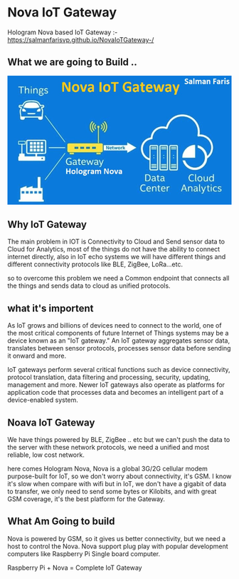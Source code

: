 # Nova IoT Gateway
 Hologram Nova based IoT Gateway :-https://salmanfarisvp.github.io/NovaIoTGateway-/
 
## What we are going to Build ..
 
 
 [![Diagram](https://raw.githubusercontent.com/salmanfarisvp/NovaIoTGateway-/master/Pictures/layout.jpg)](layout )
 

## Why IoT Gateway

The main problem in IOT is Connectivity to Cloud and Send sensor data to Cloud for Analytics, most of the things do not have the ability to connect internet directly, also in IoT echo systems we will have different things and different connectivity protocols like BLE, ZigBee, LoRa...etc. 

so to overcome this problem we need a Common endpoint that connects all the things and sends data to cloud as unified protocols.

## what it's importent 

As IoT grows and billions of devices need to connect to the world, one of the most critical components of future Internet of Things systems may be a device known as an "IoT gateway." An IoT gateway aggregates sensor data, translates between sensor protocols, processes sensor data before sending it onward and more.

IoT gateways perform several critical functions such as device connectivity, protocol translation, data filtering and processing, security, updating, management and more. Newer IoT gateways also operate as platforms for application code that processes data and becomes an intelligent part of a device-enabled system.


## Noava IoT Gateway 

We have things powered by BLE, ZigBee .. etc but we can't push the data to the server with these network protocols, we need a unified and most reliable, low cost network.

here comes Hologram Nova, Nova is a global 3G/2G cellular modem purpose-built for IoT, so we don't worry about connectivity, it's GSM. I know it's slow when compare with wifi but in IoT, we don't have a gigabit of data to transfer, we only need to send some bytes or Kilobits, and with great GSM coverage, it's the best platform for the Gateway.

## What Am Going to build 

Nova is powered by GSM, so it gives us better connectivity, but we need a host to control the Nova. 
Nova support plug play with popular development computers like  Raspberry Pi Single board computer.

Raspberry Pi + Nova = Complete IoT Gateway 




 
